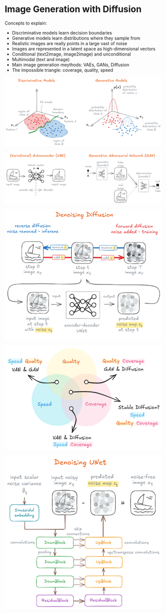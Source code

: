 # Image Generation with Diffusion

<!--
# Log in/out to Docker Hub
docker logout
docker login

# Pull the official image (first time)
docker pull excalidraw/excalidraw

# Start app
docker run --rm -dit --name excalidraw -p 5000:80 excalidraw/excalidraw:latest
# Open browser at http://localhost:5000

# Stop
docker stop excalidraw
docker rm excalidraw
docker ps

-->

Concepts to explain:

- Discriminative models learn decision boundaries
- Generative models learn distributions where they sample from
- Realistic images are really points in a large vast of noise
- Images are represented in a latent space as high-dimensional vectors
- Conditional (text2image, image2image) and unconditional
- Multimodal (text and image)
- Main image generation meythods: VAEs, GANs, Diffusion
- The impossible triangle: coverage, quality, speed


![Discriminative vs. Generative Models](../assets/discriminative_vs_generative.png)


![VAEs and GANs](../assets/vae_and_gan.png)

![Denoising Diffusion](../assets/diffusion_idea.png)

![Impossible Triangle](../assets/impossible_triangle.png)

![Denoising UNet](../assets/denoising_unet.png)

